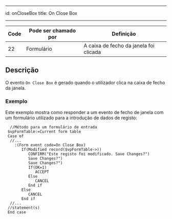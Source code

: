 - - -
id: onCloseBox title: On Close Box
- - -

| Code | Pode ser chamado por | Definição                              |
| ---- | -------------------- | -------------------------------------- |
| 22   | Formulário           | A caixa de fecho da janela foi clicada |


## Descrição

O evento `On Close Box` é gerado quando o utilizador clica na caixa de fecho da janela.

### Exemplo

Este exemplo mostra como responder a um evento de fecho de janela com um formulário utilizado para a introdução de dados de registo:

```4d
  //Método para um formulário de entrada
 $vpFormTable:=Current form table
 Case of
  //...
    :(Form event code=On Close Box)
       If(Modified record($vpFormTable->))
          CONFIRM("Este registo foi modificado. Save Changes?")
          Save Changes?")
          Save Changes?")
          If(OK=1)
             ACCEPT
          Else
             CANCEL
          End if
       Else
          CANCEL
       End if
  //...
 //statement(s)
 End case
```